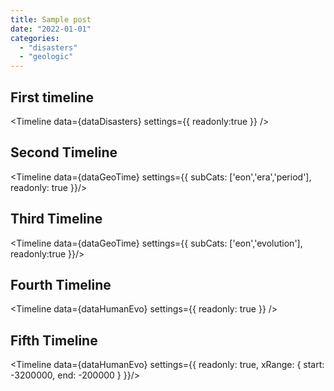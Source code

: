 ```yaml
---
title: Sample post
date: "2022-01-01"
categories: 
  - "disasters"
  - "geologic"
---
```


<script>
    import Utils from "$lib/Utils.js"
    import Timeline from '$lib/components/Timeline.svelte'

    import data0 from '$lib/data/deaths-from-natural-disasters.json'
    import data1 from '$lib/data/geologic-timescale.json'
    import data2 from '$lib/data/human-evolution.json'

    const dataDisasters = Utils.processDataset( data0 )
    const dataGeoTime = Utils.processDataset( data1 )
    const dataHumanEvo = Utils.processDataset( data2 )
  
</script>

## First timeline

<Timeline 
    data={dataDisasters}
    settings={{
        readonly:true
    }}
/>

## Second Timeline

<Timeline
    data={dataGeoTime}
    settings={{
        subCats: ['eon','era','period'],
        readonly: true
    }}/>

## Third Timeline

<Timeline
    data={dataGeoTime}
    settings={{
        subCats: ['eon','evolution'],
        readonly:true
    }}/>

## Fourth Timeline

<Timeline 
    data={dataHumanEvo}
    settings={{
        readonly: true
    }} />

## Fifth Timeline

<Timeline 
    data={dataHumanEvo}
    settings={{
        readonly: true,
        xRange: {
            start: -3200000,
            end: -200000
        }
    }}/>